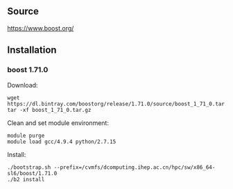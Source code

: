 ## Source

<https://www.boost.org/>


## Installation

### boost 1.71.0

Download:

```
wget https://dl.bintray.com/boostorg/release/1.71.0/source/boost_1_71_0.tar.gz
tar -xf boost_1_71_0.tar.gz
```

Clean and set module environment:

```
module purge
module load gcc/4.9.4 python/2.7.15
```

Install:

```
./bootstrap.sh --prefix=/cvmfs/dcomputing.ihep.ac.cn/hpc/sw/x86_64-sl6/boost/1.71.0
./b2 install
```

